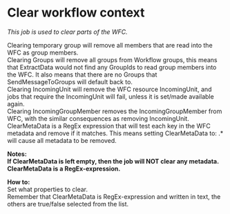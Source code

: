 # Clear workflow context #

*This job is used to clear parts of the WFC.*

Clearing temporary group will remove all members that are read into the WFC as group members.  
Clearing Groups will remove all groups from Workflow groups, this means that ExtractData would not find any GroupIds to read group members into the WFC. It also means that there are no Groups that SendMessageToGroups will default back to.  
Clearing IncomingUnit will remove the WFC resource IncomingUnit, and jobs that require the IncomingUnit will fail, unless it is set/made available again.  
Clearing IncomingGroupMember removes the IncomingGroupMember from WFC, with the similar consequences as removing IncomingUnit.  
ClearMetaData is a RegEx expression that will test each key in the WFC metadata and remove if it matches. This means setting ClearMetaData to: .* will cause all metadata to be removed.



**Notes:  
If ClearMetaData is left empty, then the job will NOT clear any metadata.  
ClearMetaData is a RegEx-expression.**

**How to:**  
Set what properties to clear.   
Remember that ClearMetaData is RegEx-expression and written in text, the others are true/false selected from the list.

